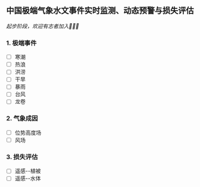<!--
🙋‍♀️ A short introduction - what is your organization all about?
🌈 Contribution guidelines - how can the community get involved?
👩‍💻 Useful resources - where can the community find your docs? Is there anything else the community should know?
🍿 Fun facts - what does your team eat for breakfast?
🧙 Remember, you can do mighty things with the power of [Markdown](https://docs.github.com/github/writing-on-github/getting-started-with-writing-and-formatting-on-github/basic-writing-and-formatting-syntax)
-->

## 中国极端气象水文事件实时监测、动态预警与损失评估

_起步阶段，欢迎有志者加入🙋‍♀️👋_

### 1. 极端事件
- [ ] 寒潮
- [ ] 热浪
- [ ] 洪涝
- [ ] 干旱
- [ ] 暴雨
- [ ] 台风
- [ ] 龙卷

### 2. 气象成因

- [ ] 位势高度场
- [ ] 风场

### 3. 损失评估
- [ ] 遥感--植被
- [ ] 遥感--水体
